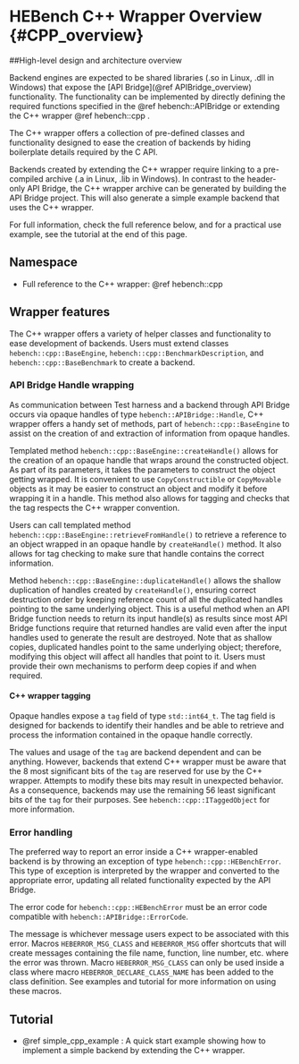 HEBench C++ Wrapper Overview {#CPP_overview}
========================

##High-level design and architecture overview

Backend engines are expected to be shared libraries (.so in Linux, .dll in Windows) that expose the [API Bridge](@ref APIBridge_overview) functionality. The functionality can be implemented by directly defining the required functions specified in the @ref hebench::APIBridge or extending the C++ wrapper @ref hebench::cpp .

The C++ wrapper offers a collection of pre-defined classes and functionality designed to ease the creation of backends by hiding boilerplate details required by the C API.

Backends created by extending the C++ wrapper require linking to a pre-compiled archive (.a in Linux, .lib in Windows). In contrast to the header-only API Bridge, the C++ wrapper archive can be generated by building the API Bridge project. This will also generate a simple example backend that uses the C++ wrapper.

For full information, check the full reference below, and for a practical use example, see the tutorial at the end of this page.

## Namespace
- Full reference to the C++ wrapper: @ref hebench::cpp

## Wrapper features
The C++ wrapper offers a variety of helper classes and functionality to ease development of backends. Users must extend classes `hebench::cpp::BaseEngine`, `hebench::cpp::BenchmarkDescription`, and `hebench::cpp::BaseBenchmark` to create a backend.

### API Bridge Handle wrapping

As communication between Test harness and a backend through API Bridge occurs via opaque handles of type `hebench::APIBridge::Handle`, C++ wrapper offers a handy set of methods, part of `hebench::cpp::BaseEngine` to assist on the creation of and extraction of information from opaque handles.

Templated method `hebench::cpp::BaseEngine::createHandle()` allows for the creation of an opaque handle that wraps around the constructed object. As part of its parameters, it takes the parameters to construct the object getting wrapped. It is convenient to use `CopyConstructible` or `CopyMovable` objects as it may be easier to construct an object and modify it before wrapping it in a handle. This method also allows for tagging and checks that the tag respects the C++ wrapper convention.

Users can call templated method `hebench::cpp::BaseEngine::retrieveFromHandle()` to retrieve a reference to an object wrapped in an opaque handle by `createHandle()` method. It also allows for tag checking to make sure that handle contains the correct information.

Method `hebench::cpp::BaseEngine::duplicateHandle()` allows the shallow duplication of handles created by `createHandle()`, ensuring correct destruction order by keeping reference count of all the duplicated handles pointing to the same underlying object. This is a useful method when an API Bridge function needs to return its input handle(s) as results since most API Bridge functions require that returned handles are valid even after the input handles used to generate the result are destroyed. Note that as shallow copies, duplicated handles point to the same underlying object; therefore, modifying this object will affect all handles that point to it. Users must provide their own mechanisms to perform deep copies if and when required.

#### C++ wrapper tagging

Opaque handles expose a `tag` field of type `std::int64_t`. The tag field is designed for backends to identify their handles and be able to retrieve and process the information contained in the opaque handle correctly.

The values and usage of the `tag` are backend dependent and can be anything. However, backends that extend C++ wrapper must be aware that the 8 most significant bits of the `tag` are reserved for use by the C++ wrapper. Attempts to modify these bits may result in unexpected behavior. As a consequence, backends may use the remaining 56 least significant bits of the `tag` for their purposes. See `hebench::cpp::ITaggedObject` for more information.

### Error handling
The preferred way to report an error inside a C++ wrapper-enabled backend is by throwing an exception of type `hebench::cpp::HEBenchError`. This type of exception is interpreted by the wrapper and converted to the appropriate error, updating all related functionality expected by the API Bridge.

The error code for `hebench::cpp::HEBenchError` must be an error code compatible with `hebench::APIBridge::ErrorCode`.

The message is whichever message users expect to be associated with this error. Macros `HEBERROR_MSG_CLASS` and `HEBERROR_MSG` offer shortcuts that will create messages containing the file name, function, line number, etc. where the error was thrown. Macro `HEBERROR_MSG_CLASS` can only be used inside a class where macro `HEBERROR_DECLARE_CLASS_NAME` has been added to the class definition. See examples and tutorial for more information on using these macros.

## Tutorial
- @ref simple_cpp_example : A quick start example showing how to implement a simple backend by extending the C++ wrapper.